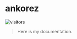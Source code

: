 # ankorez

![visitors](https://visitor-badge.glitch.me/badge?page_id=ankorez&left_color=green&right_color=red)
                

> Here is my documentation.

